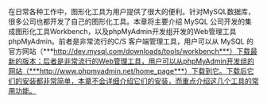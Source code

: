 

在日常各种工作中，图形化工具为用户提供了很大的便利。针对MySQL数据库，很多公司也都开发了自己的图形化工具。本章将主要介绍 MySQL 公司开发的集成图形化工具Workbench，以及phpMyAdmin开发组开发的Web管理工具phpMyAdmin。前者是非常流行的C/S 客户端管理工具，用户可以从 MySQL 的官方网站（***http://dev.mysql.com/downloads/tools/workbench***）下载最新的版本；后者是非常流行的Web管理工具，用户可以从phpMyAdmin开发组的网站（***http://www.phpmyadmin.net/home_page***）下载到它。下载后它们的安装都非常简单，本章不会详细介绍它们的安装，而重点介绍这几个工具的常用功能。



